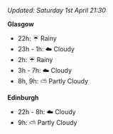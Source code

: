 *Updated: Saturday 1st April 21:30*

**Glasgow**

* 22h: :umbrella: Rainy
* 23h - 1h: :cloud: Cloudy
* 2h: :umbrella: Rainy
* 3h - 7h: :cloud: Cloudy
* 8h, 9h: :partly_sunny: Partly Cloudy

**Edinburgh**

* 22h - 8h: :cloud: Cloudy
* 9h: :partly_sunny: Partly Cloudy
